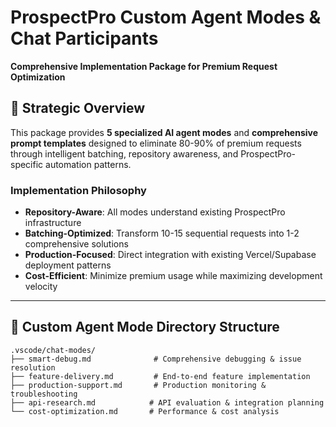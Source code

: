 # ProspectPro Custom Agent Modes & Chat Participants

**Comprehensive Implementation Package for Premium Request Optimization**

## 🎯 Strategic Overview

This package provides **5 specialized AI agent modes** and **comprehensive prompt templates** designed to eliminate 80-90% of premium requests through intelligent batching, repository awareness, and ProspectPro-specific automation patterns.

### Implementation Philosophy

- **Repository-Aware**: All modes understand existing ProspectPro infrastructure
- **Batching-Optimized**: Transform 10-15 sequential requests into 1-2 comprehensive solutions
- **Production-Focused**: Direct integration with existing Vercel/Supabase deployment patterns
- **Cost-Efficient**: Minimize premium usage while maximizing development velocity

---

## 📁 Custom Agent Mode Directory Structure

```
.vscode/chat-modes/
├── smart-debug.md              # Comprehensive debugging & issue resolution
├── feature-delivery.md         # End-to-end feature implementation
├── production-support.md       # Production monitoring & troubleshooting
├── api-research.md            # API evaluation & integration planning
└── cost-optimization.md       # Performance & cost analysis
```
